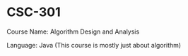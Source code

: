 # CSC-301
Course Name: Algorithm Design and Analysis

Language: Java (This course is mostly just about algorithm)
